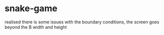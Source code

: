 # snake-game

realised there is some issues with the boundary conditions, the screen goes beyond the B width and height 
